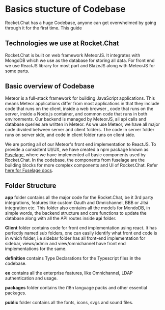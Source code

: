 # Basics stucture of Codebase

Rocket.Chat has a huge Codebase, anyone can get overwhelmed by going through it for the first time. This guide 

## Technologies we use at Rocket.Chat

Rocket.Chat is built on web framework MeteorJS. It integrates with MongoDB which we use as the database for storing all data. For front end we use ReactJS library for most part and BlazeJS along with MeteorJS for some parts.

## Basic overview of Codebase

Meteor is a full-stack framework for building JavaScript applications. This means Meteor applications differ from most applications in that they include code that runs on the client, inside a web browser , code that runs on the server, inside a Node.js container, and common code that runs in both environments. Our backend is managed by MeteorJS, all api calls and database queries are written in Meteor. As we use Meteor, we have all major code divided between server and client folders. The code in server folder runs on server side, and code in client folder runs on client side.

We are porting all of our Meteor's front end implementation to ReactJS. To provide a consistent UI/UX, we have created a npm package known as [Fuselage](https://github.com/RocketChat/Rocket.Chat.Fuselage), where we have implemented all basic components used by Rocket.Chat. In the codebase, the components from fuselage are the building blocks for more complex components and UI of Rocket.Chat. Refer [here for Fuselage docs](https://rocketchat.github.io/Rocket.Chat.Fuselage/fuselage/master/?path=/story/box-intro--page).

## Folder Structure

**app** folder contains all the major code for the Rocket.Chat, be it 3rd party integrations, features like custom Oauth and Omnichannel, BBB or Jitsi integration etc. This folder also contains all the models for MondoDB, in simple words, the backend structure and core functions to update the database along with all the API routes inside **api** folder.

**Client** folder contains code for front end implementation using react. It has perfectly named sub folders, one can easily identify what front end code is in which folder, i.e sidebar folder has all front-end implementation for sidebar, views/admin and view/omnichannel have front end implementations for the same.

**definition** contains Type Declarations for the Typescript files in the codebase.

**ee** contains all the enterprise features, like Omnichannel, LDAP authentication and usage.

**packages** folder contains the i18n language packs and other essential packages.

**public** folder contains all the fonts, icons, svgs and sound files.